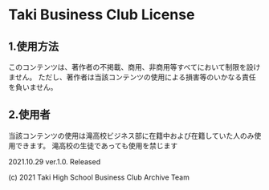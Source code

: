 # Taki Business Club License

## 1.使用方法
このコンテンツは、著作者の不掲載、商用、非商用等すべてにおいて制限を設けません。
ただし、著作者は当該コンテンツの使用による損害等のいかなる責任を負いません。
## 2.使用者
当該コンテンツの使用は滝高校ビジネス部に在籍中および在籍していた人のみ使用できます。
滝高校の生徒であっても使用を禁じます

2021.10.29 ver.1.0. Released

(c) 2021 Taki High School Business Club Archive Team
